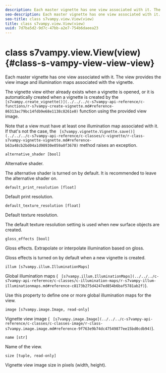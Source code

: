 ```yaml
---
description: Each master vignette has one view associated with it. The view provides the view image and illumination maps associated with the vignette.
seo-description: Each master vignette has one view associated with it. The view provides the view image and illumination maps associated with the vignette.
seo-title: class s7vampy.view.View(view)
title: class s7vampy.view.View(view)
uuid: 7d7ba5d2-9d7c-47bb-a2e7-754b6daeea23
---
```


# class s7vampy.view.View(view){#class-s-vampy-view-view-view}

Each master vignette has one view associated with it. The view provides the view image and illumination maps associated with the vignette.

The vignette view either already exists when a vignette is opened, or it is automatically created when a vignette is created by the ` [s7vampy.create_vignette()](../../../c-s7vampy-api-reference/c-functions/r-s7vampy-create-vignette.md#reference-86313ac79bc14fdb9e68e1138c8261e0)` function using the provided view image.

Note that a view must have at least one illumination map associated with it. If that's not the case, the ` [s7vampy.vignette.Vignette.save()](../../../c-s7vampy-api-reference/c-classes/c-vignette/r-class-s7vampy-vignette-vignette.md#reference-b63a48cb2bd04a1d98930e059a0f3678)` method raises an exception.

`alternative_shader [bool]`

Alternative shader.

The alternative shader is turned on by default. It is recommended to leave the alternative shader on.

`default_print_resolution [float]`

Default print resolution.

`default_texture_resolution [float]`

Default texture resolution.

The default texture resolution setting is used when new surface objects are created.

`gloss_effects [bool]`

Gloss effects. Extrapolate or interpolate illumination based on gloss.

Gloss effects is turned on by default when a new vignette is created.

`illum [s7vampy.illum.IlluminationMaps]`

Global illumination maps ( ` [s7vampy.illum.IlluminationMaps](../../../c-s7vampy-api-reference/c-classes/c-illumination-maps/r-s7vampy-illum-illuminationmaps.md#reference-c8173b275d4247ed854b6baf5781ab2f)`).

Use this property to define one or more global illumination maps for the view.

`image [s7vampy.image.Image, read-only]`

Vignette view image ( ` [s7vampy.image.Image](../../../c-s7vampy-api-reference/c-classes/c-classes-image/r-class-s7vampy.image.image.md#reference-9f763e9b74dc47549877ee15bd0cdb94)`).

`name [str]`

Name of the view.

`size [tuple, read-only]`

Vignette view image size in pixels (width, height). 
